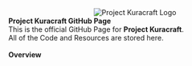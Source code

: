 <html>
  <body>
    <center>
      <img src="https://media.discordapp.net/attachments/918939720493461594/918939987821621302/kuracraft_v3.png?width=400&height=225" alt="Project Kuracraft Logo">
    </center>
    <strong>Project Kuracraft GitHub Page</strong>
    <br>
    This is the official GitHub Page for <strong>Project Kuracraft</strong>.<br>All of the Code and Resources are stored here.
		<br>
		<br>
		<strong>Overview</strong>
  </body>
</html>
